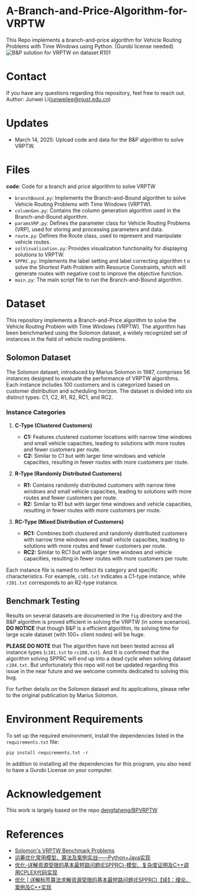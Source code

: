 # A-Branch-and-Price-Algorithm-for-VRPTW
This Repo implements a branch-and-price algorithm for Vehicle Routing Problems with Time Windows using Python. (Gurobi license needed)
![B&P solution for VRPTW on dataset R101](https://github.com/Guard42/A-Branch-and-Price-Algorithm-for-VRPTW/tree/main/fig/VRPTW_B&P_Sol_DatasetR101.png)

# Contact
If you have any questions regarding this repository, feel free to reach out.
Author: Junwei Li([junweilee@njust.edu.cn](mailto:junweilee@njust.edu.cn))

# Updates
* March 14, 2025: Upload code and data for the B&P algorithm to solve VRPTW.

# Files
**code**: Code for a branch and price algorithm to solve VRPTW
- `branchBound.py`: Implements the Branch-and-Bound algorithm to solve Vehicle Routing Problems with Time Windows (VRPTW).
- `columnGen.py`: Contains the column generation algorithm used in the Branch-and-Bound algorithm.
- `paramsVRP.py`: Defines the parameter class for Vehicle Routing Problems (VRP), used for storing and processing parameters and data.
- `route.py`: Defines the Route class, used to represent and manipulate vehicle routes.
- `solVisualization.py`: Provides visualization functionality for displaying solutions to VRPTW.
- `SPPRC.py`: Implements the label setting and label correcting algorithm t o solve the Shortest Path Problem with Resource Constraints, which will generate routes with negative cost to improve the objective function.
- `main.py`: The main script file to run the Branch-and-Bound algorithm.

# Dataset

This repository implements a Branch-and-Price algorithm to solve the Vehicle Routing Problem with Time Windows (VRPTW). The algorithm has been benchmarked using the Solomon dataset, a widely recognized set of instances in the field of vehicle routing problems.

## Solomon Dataset

The Solomon dataset, introduced by Marius Solomon in 1987, comprises 56 instances designed to evaluate the performance of VRPTW algorithms. Each instance includes 100 customers and is categorized based on customer distribution and scheduling horizon. The dataset is divided into six distinct types: C1, C2, R1, R2, RC1, and RC2.

### Instance Categories

1. **C-Type (Clustered Customers)**
   - **C1:** Features clustered customer locations with narrow time windows and small vehicle capacities, leading to solutions with more routes and fewer customers per route.
   - **C2:** Similar to C1 but with larger time windows and vehicle capacities, resulting in fewer routes with more customers per route.

2. **R-Type (Randomly Distributed Customers)**
   - **R1:** Contains randomly distributed customers with narrow time windows and small vehicle capacities, leading to solutions with more routes and fewer customers per route.
   - **R2:** Similar to R1 but with larger time windows and vehicle capacities, resulting in fewer routes with more customers per route.

3. **RC-Type (Mixed Distribution of Customers)**
   - **RC1:** Combines both clustered and randomly distributed customers with narrow time windows and small vehicle capacities, leading to solutions with more routes and fewer customers per route.
   - **RC2:** Similar to RC1 but with larger time windows and vehicle capacities, resulting in fewer routes with more customers per route.

Each instance file is named to reflect its category and specific characteristics. For example, `c101.txt` indicates a C1-type instance, while `r201.txt` corresponds to an R2-type instance.

## Benchmark Testing


Results on several datasets are documented in the `fig` directory and the B&P algorithm is proved efficient in solving the VRPTW (in some scenarios). **DO NOTICE** that though B&P is a efficient algorithm, its solving time for large scale dataset (with 100+ client nodes) will be huge.

**PLEASE DO NOTE** that The algorithm have not been tested across all instance types (`c101.txt` to `rc208.txt`). And It is confirmed that the algorithm solving SPPRC will end up into a dead cycle when solving dataset `c104.txt`. But unfortunately this repo will not be updated regarding this issue in the near future and we welcome commits dedicated to solving this bug.

For further details on the Solomon dataset and its applications, please refer to the original publication by Marius Solomon.

# Environment Requirements
To set up the required environment, install the dependencies listed in the `requirements.txt` file:

```
pip install requirements.txt -r
```
In addition to installing all the dependencies for this program, you also need to have a Gurobi License on your computer.

# Acknowledgement
This work is largely based on the repo [dengfaheng/BPVRPTW](https://github.com/dengfaheng/BPVRPTW)

# References

- [Solomon's VRPTW Benchmark Problems](https://w.cba.neu.edu/~msolomon/problems.htm)
- [运筹优化常用模型、算法及案例实战——Python+Java实现](http://www.tup.tsinghua.edu.cn/booksCenter/book_09109001.html)
- [优化-详解资源受限的基本最短路问题(ESPPRC)-模型、复杂度证明及C++调用CPLEX代码实现](https://zhuanlan.zhihu.com/p/624558974)
- [优化 | 详解标签算法求解资源受限的基本最短路问题(ESPPRC)【续】：理论、案例及C++实现](https://zhuanlan.zhihu.com/p/627964895)

